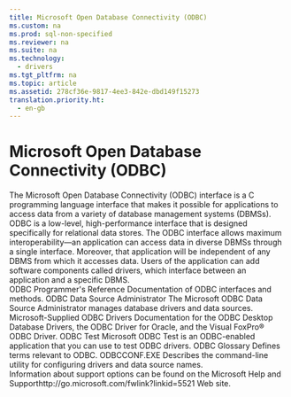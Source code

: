 ```yaml
---
title: Microsoft Open Database Connectivity (ODBC)
ms.custom: na
ms.prod: sql-non-specified
ms.reviewer: na
ms.suite: na
ms.technology: 
  - drivers
ms.tgt_pltfrm: na
ms.topic: article
ms.assetid: 278cf36e-9817-4ee3-842e-dbd149f15273
translation.priority.ht: 
  - en-gb
---
```

# Microsoft Open Database Connectivity (ODBC)
<?xml version="1.0" encoding="utf-8"?>
<developerConceptualDocument xmlns="http://ddue.schemas.microsoft.com/authoring/2003/5" xmlns:xlink="http://www.w3.org/1999/xlink" xmlns:xsi="http://www.w3.org/2001/XMLSchema-instance" xsi:schemaLocation="http://ddue.schemas.microsoft.com/authoring/2003/5 http://dduestorage.blob.core.windows.net/ddueschema/developer.xsd">
  <introduction>
    <para>The Microsoft Open Database Connectivity (ODBC) interface is a C programming language interface that makes it possible for applications to access data from a variety of database management systems (DBMSs). ODBC is a low-level, high-performance interface that is designed specifically for relational data stores.</para>
    <para>The ODBC interface allows maximum interoperability—an application can access data in diverse DBMSs through a single interface. Moreover, that application will be independent of any DBMS from which it accesses data. Users of the application can add software components called drivers, which interface between an application and a specific DBMS.</para>
  </introduction>
  <section>
    <title>Documentation</title>
    <content>
      <para>
        <link xlink:href="b33c3c43-ae66-44a3-be17-9cd82624dd96">ODBC Programmer's Reference</link>
      </para>
      <para>Documentation of ODBC interfaces and methods.</para>
      <para>
        <link xlink:href="a2f66b4c-a4ac-401b-8e95-d8f96332e0b5">ODBC Data Source Administrator</link>
      </para>
      <para>The Microsoft ODBC Data Source Administrator manages database drivers and data sources.</para>
      <para>
        <link xlink:href="0a1fa7c0-7494-4706-bec1-1ac2c764f6be">Microsoft-Supplied ODBC Drivers</link>
      </para>
      <para>Documentation for the ODBC Desktop Database Drivers, the ODBC Driver for Oracle, and the Visual FoxPro® ODBC Driver.</para>
      <para>
        <link xlink:href="7f13894c-5697-436c-be3d-fe16e1a02325">ODBC Test</link>
      </para>
      <para>Microsoft ODBC Test is an ODBC-enabled application that you can use to test ODBC drivers.</para>
      <para>
        <link xlink:href="e8227000-1944-42e5-a881-1f549e1ff9d1">ODBC Glossary</link>
      </para>
      <para>Defines terms relevant to ODBC.</para>
      <para>
        <link xlink:href="3bf2be83-61f9-4183-836b-85204ac7116a">ODBCCONF.EXE</link>
      </para>
      <para>Describes the command-line utility for configuring drivers and data source names.</para>
    </content>
  </section>
  <section>
    <title>Support</title>
    <content>
      <para>Information about support options can be found on the <externalLink><linkText>Microsoft Help and Support</linkText><linkUri>http://go.microsoft.com/fwlink?linkid=5521</linkUri></externalLink> Web site.</para>
    </content>
  </section>
  <relatedTopics />
</developerConceptualDocument>